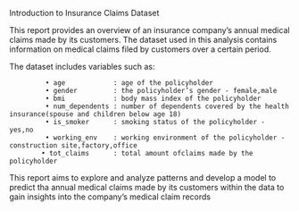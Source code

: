 Introduction to Insurance Claims Dataset

This report provides an overview of an insurance company’s annual medical claims made 
by its customers. The dataset used in this analysis contains information on medical claims 
filed by customers over a certain period.

The dataset includes variables such as:

             • age            : age of the policyholder
             • gender         : the policyholder’s gender - female,male
             • bmi            : body mass index of the policyholder
             • num_dependents : number of dependents covered by the health insurance(spouse and children below age 18)
             • is_smoker      : smoking status of the policyholder - yes,no
             • working_env    : working environment of the policyholder - construction site,factory,office
            • tot_claims      : total amount ofclaims made by the policyholder
            
This report aims to explore and analyze patterns and develop a model to predict tha annual 
medical claims made by its customers within the data to gain insights into the company’s 
medical claim records
